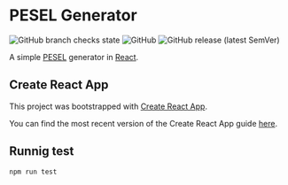 # PESEL Generator

![GitHub branch checks state](https://img.shields.io/github/checks-status/dplocki/pesel-generator/master)
![GitHub](https://img.shields.io/github/license/dplocki/pesel-generator)
![GitHub release (latest SemVer)](https://img.shields.io/github/v/release/dplocki/pesel-generator?sort=semver)

A simple [PESEL](https://en.wikipedia.org/wiki/PESEL) generator in [React](https://en.wikipedia.org/wiki/React_(JavaScript_library)).

## Create React App

This project was bootstrapped with [Create React App](https://github.com/facebookincubator/create-react-app).

You can find the most recent version of the Create React App guide [here](https://github.com/facebookincubator/create-react-app/blob/master/packages/react-scripts/template/README.md).

## Runnig test

```bash
npm run test
```
